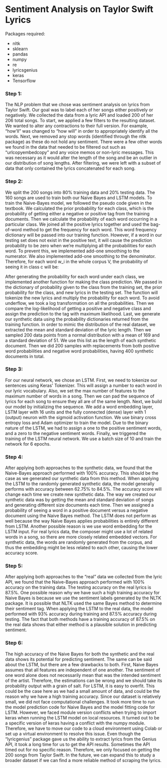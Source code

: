 # Sentiment Analysis on Taylor Swift Lyrics

Packages required: 
  - nltk
  - sklearn
  - pandas
  - numpy
  - re
  - lyricsgenius
  - keras
  - Tensorflow


### Step 1:
The NLP problem that we chose was sentiment analysis on lyrics from Taylor Swift.  Our goal was to label each of her songs either positively or negatively. We collected the data from a lyric API and loaded 200 of her 206 total songs. To start, we applied a few filters to the resulting dataset.  We wanted to alter any contractions to their full version. For example, “how’ll” was changed to “how will” in order to appropriately identify all the words. Next, we removed any stop words (identified through the nltk package) as these do not hold any sentiment. There were a few other words we found in the data that needed to be filtered out such as “urlcopyembedcopy” and any voice memos or non-lyric messages.  This was necessary as it would alter the length of the song and be an outlier in our distribution of song lengths. After filtering, we were left with a subset of data that only contained the lyrics concatenated for each song.

### Step 2:
We split the 200 songs into 80% training data and 20% testing data. The 160 songs are used to train both our Naive Bayes and LSTM models. 
To train the Naive-Bayes model, we followed the pseudo code given in the textbook. We calculated the prior probability for each class, which is the probability of getting either a negative or positive tag from the training documents. Then we calculate the probability of each word occurring in a particular class. We joined all the positive lyrics together and used the bag-of-word method to get the frequency for each word. This word frequency dictionary will be passed into our training function.  However, if a word in our testing set does not exist in the positive text, it will cause the prediction probability to be zero when we’re multiplying all the probabilities for each word. To prevent this, we implemented add-one smoothing to the numerator. We also implemented add-one smoothing to the denominator. Therefore, for each word w_i in the whole corpus V, the probability of seeing it in class c will be: 

 
After generating the probability for each word under each class, we implemented another function for making the class prediction. We passed in the dictionary of probability given to the class from the training set, the prior probability for the class, and new lyrics in the testing set. The function will tokenize the new lyrics and multiply the probability for each word. To avoid underflow, we took a log transformation on all the probabilities. Then we compare the log-likelihood of getting a positive and negative class and assign the prediction to the tag with maximum likelihood. 
Last, we generate our synthetic data using the probability dictionaries returned from the training function. In order to mimic the distribution of the real dataset, we extracted the mean and standard deviation of the lyric length. Then we sampled 200 data points from a normal distribution with a mean of 169 and a standard deviation of 51. We use this list as the length of each synthetic document. Then we did 200 samples with replacements from both positive word probabilities and negative word probabilities, having 400 synthetic documents in total. 

### Step 3:
For our neural network, we chose an LSTM. First, we need to tokenize our sentences using Keras' Tokenizer. This will assign a number to each word in our lyric vocabulary. Also, we set the max number of features to the maximum number of words in a song. Then we can pad the sequence of lyrics for each song to ensure they all are of the same length. Next, we build our model by initializing the sequence. We add a word embedding layer, LSTM layer with 16 units and the fully connected (dense) layer with 1 (output) neuron with the sigmoid activation function. We use binary cross entropy loss and Adam optimizer to train the model.  Due to the binary nature of the LSTM, we had to assign a one to the positive sentiment words, and a zero to the negative sentiment words.  Finally, we triggered the training of the LSTM neural network. We use a batch size of 10 and train the network for 6 epochs. 

### Step 4:
After applying both approaches to the synthetic data, we found that the Naive-Bayes approach performed with 100% accuracy.  This should be the case as we generated our synthetic data from this method.  When applying the LSTM to the randomly generated synthetic data, the model generally performs with accuracy between 62.75% to 84.5%. The accuracy score will change each time we create new synthetic data. The way we created our synthetic data was by getting the mean and standard deviation of songs and generating different size documents each time. Then we assigned a probability of seeing a word in a positive document versus a negative document using the Naive Bayes method.  The LSTM does not perform as well because the way Naive Bayes applies probabilities is entirely different from LSTM. Another possible reason is we use word embedding for the LSTM input. For real lyrics data, the composer might use a lot of related words in a song, so there are more closely related embedded vectors. For synthetic data, the words are randomly generated from the corpus, and thus the embedding might be less related to each other, causing the lower accuracy score. 

### Step 5:
After applying both approaches to the “real” data we collected from the lyric API, we found that the Naive-Bayes approach performed with 100% accuracy on the training data. The testing accuracy on the real lyrics is 87.5%. One possible reason why we have such a high training accuracy for Naive Bayes is because we use the sentiment labels generated by the NLTK package. It is possible that NLTK used the same Bayes method to determine their sentiment tag.  When applying the LSTM to the real data, the model performed with 93% accuracy during training and 87.5% accuracy during testing. The fact that both methods have a training accuracy of 87.5% on the real data shows that either method is a plausible solution in predicting sentiment.

### Step 6:
The high accuracy of the Naive Bayes for both the synthetic and the real data shows its potential for predicting sentiment. The same can be said about the LSTM, but there are a few drawbacks to both. First, Naive Bayes assumes that all features are independent of one another.  The sentiment of one word alone does not necessarily mean that was the intended sentiment of the artist. Therefore, the estimations can be wrong and we should take its probability output with a grain of salt.  For LSTM, it is easy to overfit. This could be the case here as we had a small amount of data, and could be the reason why we have a high training accuracy.
Since our dataset is relatively small, we did not face computational challenges. It took more time to run the model prediction code for Naive Bayes and the model fitting code for LSTM. However, we faced module version conflicts when trying to import keras when running the LSTM model on local resources. It turned out to be a specific version of keras having a conflict with the numpy module. Therefore, we have to move our code to a cloud environment using Colab or set up a virtual environment to resolve this issue.
Even though the “lyricgenius” package gave us the ability to extract lyrics from the Genius API, it took a long time for us to get the API results. Sometimes the API timed out for no specific reason. Therefore, we only focused on getting the 200 songs from Taylor Swift. In the future, we can expand this to study a broader dataset if we can find a more reliable method of scraping the lyrics. 
